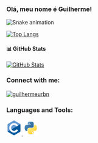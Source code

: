 ### Olá, meu nome é Guilherme!
![Snake animation](https://github.com/thepiyushmalhotra/thepiyushmalhotra/blob/output/github-contribution-grid-snake.svg)

[![Top Langs](https://github-readme-stats.vercel.app/api/top-langs/?username=guilhermeurbn&layout=compact)](https://github.com/guilhermeurbn)

#### 📊 GitHub Stats

[![GitHub Stats](https://github-readme-stats.vercel.app/api?username=guilhermeurbn&show_icons=true&theme=radical)](https://github.com/guilhermeurbn)
<h3 align="left">Connect with me:</h3>
<p align="left">
<a href="https://instagram.com/guilhermeurbn" target="blank"><img align="center" src="https://raw.githubusercontent.com/rahuldkjain/github-profile-readme-generator/master/src/images/icons/Social/instagram.svg" alt="guilhermeurbn" height="30" width="40" /></a>
</p>

<h3 align="left">Languages and Tools:</h3>
<p align="left"> <a href="https://www.cprogramming.com/" target="_blank" rel="noreferrer"> <img src="https://raw.githubusercontent.com/devicons/devicon/master/icons/c/c-original.svg" alt="c" width="40" height="40"/> </a> <a href="https://www.python.org" target="_blank" rel="noreferrer"> <img src="https://raw.githubusercontent.com/devicons/devicon/master/icons/python/python-original.svg" alt="python" width="40" height="40"/> </a> </p>
